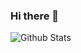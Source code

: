 ### Hi there 👋

![Github Stats](https://github-readme-stats.vercel.app/api?username=seazon&show_icons=true&theme=dark&count_private=false)



<!--
**seazon/seazon** is a ✨ _special_ ✨ repository because its `README.md` (this file) appears on your GitHub profile.

![Most Used Languages](https://github-readme-stats.vercel.app/api/top-langs/?username=seazon&theme=dark)

Here are some ideas to get you started:

- 🔭 I’m currently working on ...
- 🌱 I’m currently learning ...
- 👯 I’m looking to collaborate on ...
- 🤔 I’m looking for help with ...
- 💬 Ask me about ...
- 📫 How to reach me: ...
- 😄 Pronouns: ...
- ⚡ Fun fact: ...
-->

